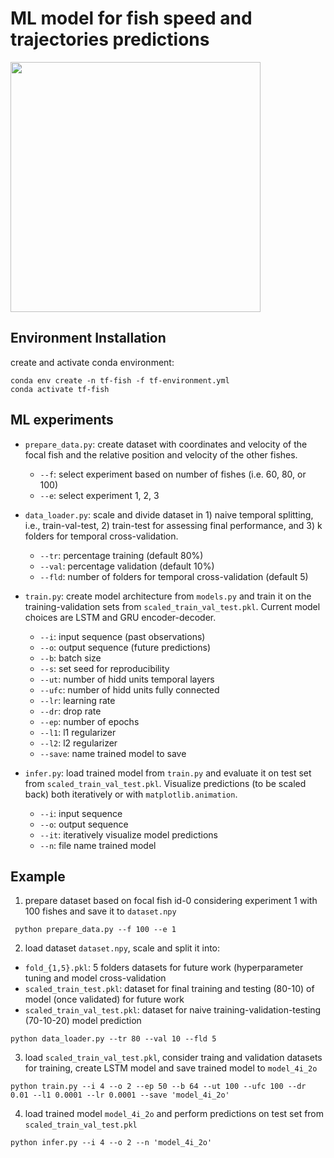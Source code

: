 # ML model for fish speed and trajectories predictions

<img src="./predictions_4i_2o.gif" width="400" height="400">

## Environment Installation
create and activate conda environment:
```{r}
conda env create -n tf-fish -f tf-environment.yml
conda activate tf-fish 
```

## ML experiments

* `prepare_data.py`: create dataset with coordinates and velocity of the focal fish  and the relative position and velocity of the other fishes.
  * `--f`: select experiment based on number of fishes (i.e. 60, 80, or 100)
  * `--e`: select experiment 1, 2, 3

* `data_loader.py`: scale and divide dataset in 1) naive temporal splitting, i.e., train-val-test, 2) train-test for assessing final performance, and 3) k folders for temporal cross-validation.
  * `--tr`: percentage training (default 80%)
  * `--val`: percentage validation (default 10%)
  * `--fld`: number of folders for temporal cross-validation (default 5)

* `train.py`: create model architecture from `models.py` and train it on the training-validation sets from `scaled_train_val_test.pkl`. Current model choices are LSTM and GRU encoder-decoder.
  * `--i`: input sequence (past observations)
  * `--o`: output sequence (future predictions)
  * `--b`: batch size
  * `--s`: set seed for reproducibility 
  * `--ut`: number of hidd units temporal layers
  * `--ufc`: number of hidd units fully connected
  * `--lr`: learning rate
  * `--dr`: drop rate
  * `--ep`: number of epochs
  * `--l1`: l1 regularizer
  * `--l2`: l2 regularizer
  * `--save`: name trained model to save

* `infer.py`: load trained model from `train.py` and evaluate it on test set from `scaled_train_val_test.pkl`. Visualize predictions (to be scaled back) both iteratively or with `matplotlib.animation`.
  * `--i`: input sequence
  * `--o`: output sequence
  * `--it`: iteratively visualize model predictions
  * `--n`: file name trained model

## Example
1. prepare dataset based on focal fish id-0 considering experiment 1 with 100 fishes and save it to `dataset.npy`
```{r}
 python prepare_data.py --f 100 --e 1
```  

2. load dataset `dataset.npy`, scale and split it into:
  * `fold_{1,5}.pkl`: 5 folders datasets for future work (hyperparameter tuning and model cross-validation
  * `scaled_train_test.pkl`: dataset for final training and testing (80-10) of model (once validated) for future work 
  * `scaled_train_val_test.pkl`: dataset for naive training-validation-testing (70-10-20) model prediction
```{r}
python data_loader.py --tr 80 --val 10 --fld 5
```

3. load `scaled_train_val_test.pkl`, consider traing and validation datasets for training, create LSTM model and save trained model to `model_4i_2o`
```{r}
python train.py --i 4 --o 2 --ep 50 --b 64 --ut 100 --ufc 100 --dr 0.01 --l1 0.0001 --lr 0.0001 --save 'model_4i_2o'
```

4. load trained model `model_4i_2o` and perform predictions on test set from `scaled_train_val_test.pkl`
```{r}
python infer.py --i 4 --o 2 --n 'model_4i_2o'
```
